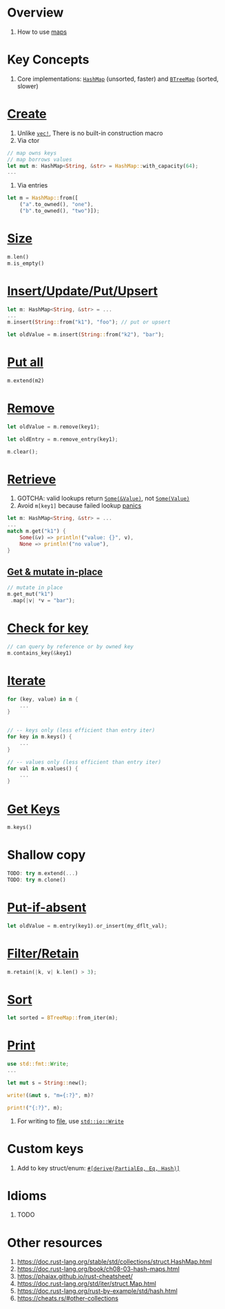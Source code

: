 # Overview
1. How to use [maps](https://doc.rust-lang.org/std/iter/struct.Map.html)


# Key Concepts
1. Core implementations: [`HashMap`](https://doc.rust-lang.org/std/collections/struct.HashMap.html) (unsorted, faster) and [`BTreeMap`](https://doc.rust-lang.org/std/collections/struct.BTreeMap.html) (sorted, slower)


# [Create](https://doc.rust-lang.org/std/collections/struct.HashMap.html#examples)
1. Unlike [`vec!`](https://doc.rust-lang.org/std/macro.vec.html), There is no built-in construction macro
1. Via ctor
```rust
// map owns keys
// map borrows values
let mut m: HashMap<String, &str> = HashMap::with_capacity(64);
...
```

1. Via entries
```rust
let m = HashMap::from([
    ("a".to_owned(), "one"),
    ("b".to_owned(), "two")]);
```


# [Size](https://doc.rust-lang.org/std/collections/struct.HashMap.html#method.len)
```rust
m.len()
m.is_empty()
```


# [Insert/Update/Put/Upsert](https://doc.rust-lang.org/std/collections/struct.HashMap.html#method.insert)
```rust
let m: HashMap<String, &str> = ...
...
m.insert(String::from("k1"), "foo"); // put or upsert

let oldValue = m.insert(String::from("k2"), "bar");
```

# [Put all](https://doc.rust-lang.org/std/iter/trait.Extend.html#tymethod.extend)
```rust
m.extend(m2)
```


# [Remove](https://doc.rust-lang.org/std/collections/struct.HashMap.html#method.remove)
```rust
let oldValue = m.remove(key1);

let oldEntry = m.remove_entry(key1);

m.clear();
```


# [Retrieve](https://doc.rust-lang.org/std/collections/struct.HashMap.html#method.get)
1. GOTCHA: valid lookups return [`Some(&Value)`](https://doc.rust-lang.org/std/option/enum.Option.html#variant.Some), not [`Some(Value)`](https://doc.rust-lang.org/std/option/enum.Option.html#variant.Some)
1. Avoid `m[key1]` because failed lookup [panics](https://www.lurklurk.org/effective-rust/panic.html)
```rust
let m: HashMap<String, &str> = ...
...
match m.get("k1") {
    Some(&v) => println!("value: {}", v),
    None => println!("no value"),
}
```


## [Get & mutate in-place](https://doc.rust-lang.org/std/collections/struct.HashMap.html#method.get_mut)
```rust
// mutate in place
m.get_mut("k1")
 .map(|v| *v = "bar");
```


# [Check for key](https://doc.rust-lang.org/std/collections/struct.HashMap.html#method.contains_key)
```rust
// can query by reference or by owned key
m.contains_key(&key1)
```


# [Iterate](https://doc.rust-lang.org/std/collections/struct.HashMap.html#method.iter)
```rust
for (key, value) in m {
    ...
}


// -- keys only (less efficient than entry iter)
for key in m.keys() {
    ...
}

// -- values only (less efficient than entry iter)
for val in m.values() {
    ...
}
```


# [Get Keys](https://doc.rust-lang.org/std/collections/struct.HashMap.html#method.keys)
```rust
m.keys()
```


# Shallow copy
```rust
TODO: try m.extend(...)
TODO: try m.clone()
```


# [Put-if-absent](https://doc.rust-lang.org/stable/std/collections/hash_map/enum.Entry.html#method.or_insert)
```rust
let oldValue = m.entry(key1).or_insert(my_dflt_val);
```


# [Filter/Retain](https://doc.rust-lang.org/std/collections/struct.HashMap.html#method.retain)
```rust
m.retain(|k, v| k.len() > 3);
```


# [Sort](https://doc.rust-lang.org/std/collections/struct.BTreeMap.html#impl-FromIterator%3C(K%2C%20V)%3E-for-BTreeMap%3CK%2C%20V%2C%20Global%3E)
```rust
let sorted = BTreeMap::from_iter(m);
```


# [Print](https://doc.rust-lang.org/std/collections/struct.HashMap.html#method.fmt)
```rust
use std::fmt::Write;
...

let mut s = String::new();

write!(&mut s, "m={:?}", m)?

print!("{:?}", m);
```
1. For writing to [file](https://doc.rust-lang.org/std/fs/struct.File.html), use [`std::io::Write`](https://doc.rust-lang.org/std/io/trait.Write.html)


# Custom keys
1. Add to key struct/enum: [`#[derive(PartialEq, Eq, Hash)]`](./traits.derive.md)


# Idioms
1. TODO


# Other resources
1. https://doc.rust-lang.org/stable/std/collections/struct.HashMap.html
1. https://doc.rust-lang.org/book/ch08-03-hash-maps.html
1. https://phaiax.github.io/rust-cheatsheet/
1. https://doc.rust-lang.org/std/iter/struct.Map.html
1. https://doc.rust-lang.org/rust-by-example/std/hash.html
1. https://cheats.rs/#other-collections
